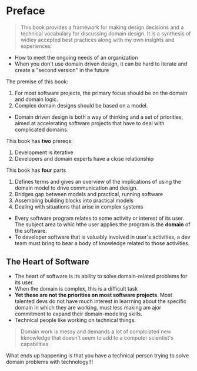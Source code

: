 # Preface

> This book provides a framework for making design decisions and a technical vocabulary for discussing domain design. It is a synthesis of widley accepted best practices along with my own insights and experiences

* How to meet the ongoing needs of an organization
* When you don't use domain driven design, it can be hard to iterate and create a "second version" in the future

The premise of this book:

1. For most software projects, the primary focus should be on the domain and domain logic.
2. Complex domain designs should be based on a model.

* Domain driven design is both a way of thinking and a set of priorities, aimed at accelerating software projects that have to deal with complicated domains.

This book has __two__ prereqs:

1. Development is iterative
2. Developers and domain experts have a close relationship

This book has __four__ parts

1. Defines terms and gives an overview of the implications of using the domain model to drive communication and design.
2. Bridges gap between models and practical, running software
3. Assembling building blocks into practical models
4. Dealing with situations that arise in complex systems

* Every software program relates to some activity or interest of its user. The subject area to whic hthe user applies the program is the **domain** of the software.
* To developer software that is valuably involved in user's activities, a dev team must bring to bear a body of knowledge related to those activities.


## The Heart of Software

* The heart of software is its ability to solve domain-related problems for its user.
* When the domain is complex, this is a difficult task
* __Yet these are not the priorities on most software projects__. Most talented devs do not have much interest in learrning about the specific domain in which they are working, must less making am ajor commitment to expand their domain-modeling skills.
* Technical people like working on technical things.

> Domain work is messy and demands a lot of complciated new kknowledge that doesn't seem to add to a computer scientist's capabilities.

What ends up happening is that you have a technical person trying to solve domain problems with technology!!!
